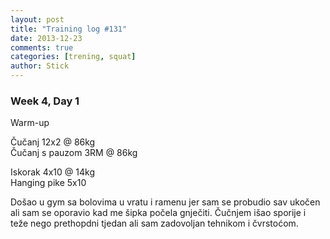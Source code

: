 ```yaml
---
layout: post
title: "Training log #131"
date: 2013-12-23
comments: true
categories: [trening, squat]
author: Stick
---
```


### Week 4, Day 1  

Warm-up  

Čučanj 12x2 @ 86kg   
Čučanj s pauzom 3RM @ 86kg   

Iskorak 4x10 @ 14kg  
Hanging pike 5x10  

Došao u gym sa bolovima u vratu i ramenu jer sam se probudio sav ukočen ali sam se oporavio kad me šipka počela gnječiti. Čučnjem išao sporije i teže nego prethopdni tjedan ali sam zadovoljan tehnikom i čvrstoćom.